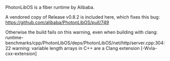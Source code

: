 PhotonLibOS is a fiber runtime by Alibaba.

A vendored copy of Release v0.8.2 is included here, which fixes this bug:
https://github.com/alibaba/PhotonLibOS/pull/749

Otherwise the build fails on this warning, even when building with clang:
runtime-benchmarks/cpp/PhotonLibOS/deps/PhotonLibOS/net/http/server.cpp:304:22
warning: variable length arrays in C++ are a Clang extension [-Wvla-cxx-extension]